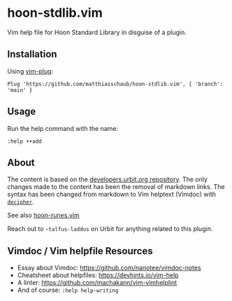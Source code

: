 # hoon-stdlib.vim

Vim help file for Hoon Standard Library in disguise of a plugin.

## Installation

Using [vim-plug](https://github.com/junegunn/vim-plug):
```
Plug 'https://github.com/matthiasschaub/hoon-stdlib.vim', { 'branch': 'main' }
```

## Usage

Run the help command with the name:
```
:help ++add
```

## About

The content is based on the [developers.urbit.org repository](https://github.com/urbit/developers.urbit.org/tree/main/content/reference/hoon/stdlib).
The only changes made to the content has been the removal of markdown links.
The syntax has been changed from markdown to Vim helptext (Vimdoc) with [`decipher`](https://git.sr.ht/~talfus-laddus/decipher).

See also [hoon-runes.vim](https://git.sr.ht/~talfus-laddus/hoon-runes.vim)

Reach out to `~talfus-laddus` on Urbit for anything related to this plugin.

## Vimdoc / Vim helpfile Resources

- Essay about Vimdoc: https://github.com/nanotee/vimdoc-notes
- Cheatsheet about helpfiles: https://devhints.io/vim-help
- A linter: https://github.com/machakann/vim-vimhelplint
- And of course: `:help help-writing`
